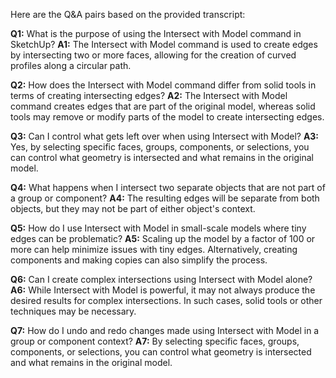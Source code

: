 Here are the Q&A pairs based on the provided transcript:

**Q1:** What is the purpose of using the Intersect with Model command in SketchUp?
**A1:** The Intersect with Model command is used to create edges by intersecting two or more faces, allowing for the creation of curved profiles along a circular path.

**Q2:** How does the Intersect with Model command differ from solid tools in terms of creating intersecting edges?
**A2:** The Intersect with Model command creates edges that are part of the original model, whereas solid tools may remove or modify parts of the model to create intersecting edges.

**Q3:** Can I control what gets left over when using Intersect with Model?
**A3:** Yes, by selecting specific faces, groups, components, or selections, you can control what geometry is intersected and what remains in the original model.

**Q4:** What happens when I intersect two separate objects that are not part of a group or component?
**A4:** The resulting edges will be separate from both objects, but they may not be part of either object's context.

**Q5:** How do I use Intersect with Model in small-scale models where tiny edges can be problematic?
**A5:** Scaling up the model by a factor of 100 or more can help minimize issues with tiny edges. Alternatively, creating components and making copies can also simplify the process.

**Q6:** Can I create complex intersections using Intersect with Model alone?
**A6:** While Intersect with Model is powerful, it may not always produce the desired results for complex intersections. In such cases, solid tools or other techniques may be necessary.

**Q7:** How do I undo and redo changes made using Intersect with Model in a group or component context?
**A7:** By selecting specific faces, groups, components, or selections, you can control what geometry is intersected and what remains in the original model.